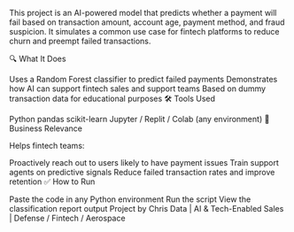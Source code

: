 This project is an AI-powered model that predicts whether a payment will fail based on transaction amount, account age, payment method, and fraud suspicion. It simulates a common use case for fintech platforms to reduce churn and preempt failed transactions.

🔍 What It Does

Uses a Random Forest classifier to predict failed payments
Demonstrates how AI can support fintech sales and support teams
Based on dummy transaction data for educational purposes
🛠 Tools Used

Python
pandas
scikit-learn
Jupyter / Replit / Colab (any environment)
💼 Business Relevance

Helps fintech teams:

Proactively reach out to users likely to have payment issues
Train support agents on predictive signals
Reduce failed transaction rates and improve retention
✅ How to Run

Paste the code in any Python environment
Run the script
View the classification report output
Project by Chris Data | AI & Tech-Enabled Sales | Defense / Fintech / Aerospace